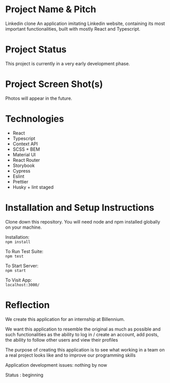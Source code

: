 # Project Name & Pitch

Linkedin clone
An application imitating Linkedin website, containing its most important functionalities, built with mostly React and Typescript.

# Project Status

This project is currently in a very early development phase.

# Project Screen Shot(s)

Photos will appear in the future.

# Technologies

- React
- Typescript
- Context API
- SCSS + BEM
- Material UI
- React Router
- Storybook
- Cypress
- Eslint
- Prettier
- Husky + lint staged

# Installation and Setup Instructions

Clone down this repository. You will need node and npm installed globally on your machine.

Installation:  
`npm install`

To Run Test Suite:  
`npm test`

To Start Server:  
`npm start`

To Visit App:  
`localhost:3000/`

# Reflection

We create this application for an internship at Billennium.

We want this application to resemble the original as much as possible and such functionalities as the ability to log in / create an account, add posts, the ability to follow other users and view their profiles

The purpose of creating this application is to see what working in a team on a real project looks like and to improve our programming skills

Application development issues: nothing by now

Status : beginning
